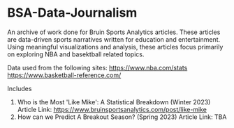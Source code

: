 # BSA-Data-Journalism

An archive of work done for Bruin Sports Analytics articles. These articles are data-driven sports narratives written for education and entertainment. Using meaningful visualizations and analysis, these articles focus primarily on exploring NBA and basektball related topics. 

Data used from the following sites:
https://www.nba.com/stats
https://www.basketball-reference.com/


Includes

1. Who is the Most 'Like Mike': A Statistical Breakdown (Winter 2023)
Article Link: https://www.bruinsportsanalytics.com/post/like-mike
2. How can we Predict A Breakout Season? (Spring 2023)
Article Link: TBA

